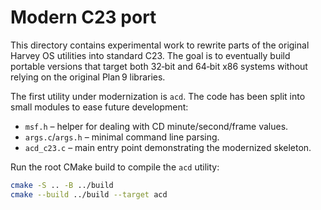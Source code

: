 # Modern C23 port

This directory contains experimental work to rewrite parts of the original
Harvey OS utilities into standard C23. The goal is to eventually build
portable versions that target both 32‑bit and 64‑bit x86 systems without
relying on the original Plan 9 libraries.

The first utility under modernization is `acd`. The code has been split into
small modules to ease future development:

* `msf.h` – helper for dealing with CD minute/second/frame values.
* `args.c`/`args.h` – minimal command line parsing.
* `acd_c23.c` – main entry point demonstrating the modernized skeleton.

Run the root CMake build to compile the `acd` utility:

```bash
cmake -S .. -B ../build
cmake --build ../build --target acd
```
